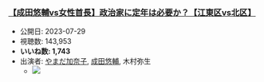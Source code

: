 ### [【成田悠輔vs女性首長】政治家に定年は必要か？【江東区vs北区】](https://www.youtube.com/watch?v=Szxk2AUWpSA)
-   公開日: 2023-07-29
-   視聴数: 143,953
-   **いいね数: 1,743**
-   出演者: [やまだ加奈子](/rehacq_fan/people/やまだ加奈子 "wikilink"), [成田悠輔](/rehacq_fan/people/成田悠輔 "wikilink"), 木村弥生
    - [![](https://img.youtube.com/vi/Szxk2AUWpSA/hqdefault.jpg)](https://www.youtube.com/watch?v=Szxk2AUWpSA)
